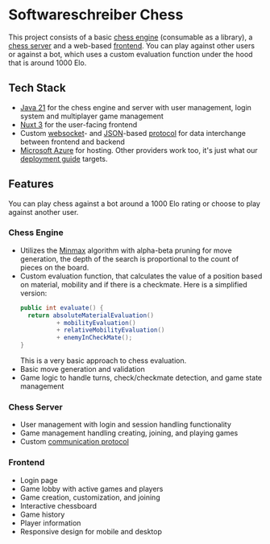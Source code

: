 # Softwareschreiber Chess
This project consists of a basic [chess engine](./chess-engine/) (consumable as a library), a [chess server](./chess-server/) and a web-based [frontend](./chess-gui-nuxt/). You can play against other users or against a bot, which uses a custom evaluation function under the hood that is around 1000 Elo.

## Tech Stack
- [Java 21](https://dev.java/) for the chess engine and server with user management, login system and multiplayer game management
- [Nuxt 3](https://nuxt.com/) for the user-facing frontend
- Custom [websocket](https://developer.mozilla.org/en-US/docs/Web/API/WebSockets_API)- and [JSON](https://en.wikipedia.org/wiki/JSON)-based [protocol](./chess-server/docs/protocol.md) for data interchange between frontend and backend
- [Microsoft Azure](https://azure.microsoft.com/) for hosting. Other providers work too, it's just what our [deployment guide](./deployment/deployment-guide.md) targets.


## Features
You can play chess against a bot around a 1000 Elo rating or choose to play against another user.

### Chess Engine
- Utilizes the [Minmax](https://en.wikipedia.org/wiki/Minimax) algorithm with alpha-beta pruning for move generation, the depth of the search is proportional to the count of pieces on the board.
- Custom evaluation function, that calculates the value of a position based on material, mobility and if there is a checkmate. Here is a simplified version:
  ```java
  public int evaluate() {
  	return absoluteMaterialEvaluation()
  			+ mobilityEvaluation()
  			+ relativeMobilityEvaluation()
  			+ enemyInCheckMate();
  }
  ```
  This is a very basic approach to chess evaluation.
- Basic move generation and validation
- Game logic to handle turns, check/checkmate detection, and game state management

### Chess Server
- User management with login and session handling functionality
- Game management handling creating, joining, and playing games
- Custom [communication protocol](./chess-server/docs/protocol.md)

### Frontend
- Login page
- Game lobby with active games and players
- Game creation, customization, and joining
- Interactive chessboard
- Game history
- Player information
- Responsive design for mobile and desktop
